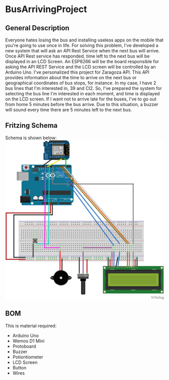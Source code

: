# BusArrivingProject

## General Description
Everyone hates losing the bus and installing useless apps on the mobile that you're going to use once in life. 
For solving this problem, I've developed a new system that will ask an API Rest Service when the next bus will arrive. Once API Rest service has responded, time left to the next bus will be displayed in an LCD Screen. An ESP8266 will be the board responsible for asking the API REST Service and the LCD screen will be controlled by an Arduino Uno.
I've personalized this project for Zaragoza API. This API provides information about the time to arrive on the next bus or geographical coordinates of bus stops, for instance. 
In my case, I have 2 bus lines that I'm interested in, 39 and CI2. So, I've prepared the system for selecting the bus line I'm interested in each moment, and time is displayed on the LCD screen. If I want not to arrive late for the buses, I've to go out from home 5 minutes before the bus arrive. Due to this situation, a buzzer will sound every time there are 5 minutes left to the next bus. 

## Fritzing Schema
Schema is shown below:
![BusArrivingProject Schema](https://github.com/mcochi/BusArrivingProject/blob/master/BusArrivingProject_bb.png)

## BOM
This is material required:

- Arduino Uno
- Wemos D1 Mini
- Protoboard
- Buzzer
- Potiontiometer
- LCD Screen
- Button
- Wires

